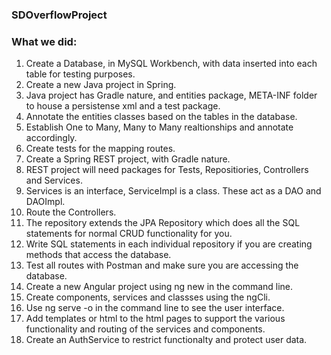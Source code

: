 ### SDOverflowProject

### What we did:
1. Create a Database, in MySQL Workbench, with data inserted into each table for testing purposes.
2. Create a new Java project in Spring.
3. Java project has Gradle nature, and entities package, META-INF folder to house a persistense xml and a test package.
4. Annotate the entities classes based on the tables in the database.
5. Establish One to Many, Many to Many realtionships and annotate accordingly.
5. Create tests for the mapping routes.
6. Create a Spring REST project, with Gradle nature.
7. REST project will need packages for Tests, Repositiories, Controllers and Services.
8. Services is an interface, ServiceImpl is a class. These act as a DAO and DAOImpl.
9. Route the Controllers.
10. The repository extends the JPA Repository which does all the SQL statements for normal CRUD functionality for you.
11. Write SQL statements in each individual repository if you are creating methods that access the database.
12. Test all routes with Postman and make sure you are accessing the database.
13. Create a new Angular project using ng new in the command line.
14. Create components, services and classses using the ngCli.
15. Use ng serve -o in the command line to see the user interface.
16. Add templates or html to the html pages to support the various functionality and routing of the services and components.
17. Create an AuthService to restrict functionalty and protect user data.

